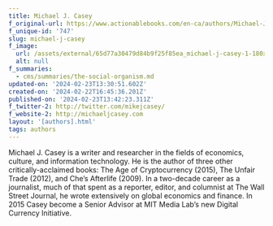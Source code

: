 ```yaml
---
title: Michael J. Casey
f_original-url: https://www.actionablebooks.com/en-ca/authors/Michael-J.-Casey/
f_unique-id: '747'
slug: michael-j-casey
f_image:
  url: /assets/external/65d77a30479d84b9f25f85ea_michael-j-casey-1-180x220.jpeg
  alt: null
f_summaries:
  - cms/summaries/the-social-organism.md
updated-on: '2024-02-23T13:30:51.602Z'
created-on: '2024-02-22T16:45:36.201Z'
published-on: '2024-02-23T13:42:23.311Z'
f_twitter-2: http://twitter.com/mikejcasey/
f_website-2: http://michaeljcasey.com
layout: '[authors].html'
tags: authors
---
```


Michael J. Casey is a writer and researcher in the fields of economics, culture, and information technology. He is the author of three other critically-acclaimed books: The Age of Cryptocurrency (2015), The Unfair Trade (2012), and Che’s Afterlife (2009). In a two-decade career as a journalist, much of that spent as a reporter, editor, and columnist at The Wall Street Journal, he wrote extensively on global economics and finance. In 2015 Casey become a Senior Advisor at MIT Media Lab’s new Digital Currency Initiative.
